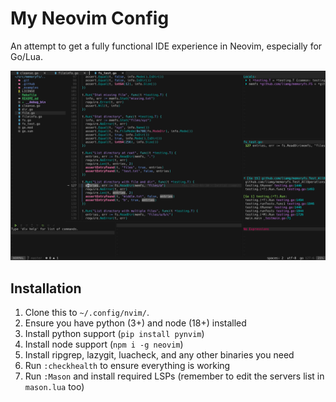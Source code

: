 # My Neovim Config

An attempt to get a fully functional IDE experience in Neovim, especially for Go/Lua.

![Screenshot](screenshot.png)

## Installation

1. Clone this to `~/.config/nvim/`.
1. Ensure you have python (3+) and node (18+) installed
1. Install python support (`pip install pynvim`)
1. Install node support (`npm i -g neovim`)
1. Install ripgrep, lazygit, luacheck, and any other binaries you need
1. Run `:checkhealth` to ensure everything is working
1. Run `:Mason` and install required LSPs (remember to edit the servers list in `mason.lua` too)

